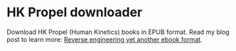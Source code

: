 # HK Propel downloader

Download HK Propel (Human Kinetics) books in EPUB format. Read my blog post to learn more: [Reverse engineering yet another ebook format](https://mijailovic.net/2022/12/25/hkpropel/).
